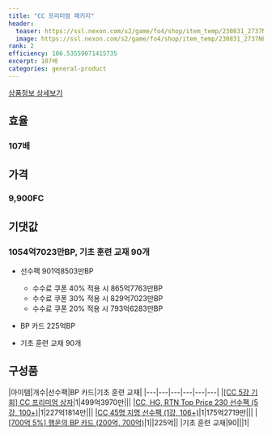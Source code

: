 ```yaml
---
title: "CC 프리미엄 패키지"
header:
  teaser: https://ssl.nexon.com/s2/game/fo4/shop/item_temp/230831_2737NE39PA12/13213.png
  image: https://ssl.nexon.com/s2/game/fo4/shop/item_temp/230831_2737NE39PA12/13213.png
rank: 2
efficiency: 106.53559071415735
excerpt: 107배
categories: general-product
---
```

[상품정보 상세보기](https://shop.fifaonline4.nexon.com/Shop/View?strPid=43213)

## 효율
### 107배
## 가격
### 9,900FC
## 기댓값
### 1054억7023만BP, 기초 훈련 교재 90개
  - 선수팩 901억8503만BP
    - 수수료 쿠폰 40% 적용 시 865억7763만BP
    - 수수료 쿠폰 30% 적용 시 829억7023만BP
    - 수수료 쿠폰 20% 적용 시 793억6283만BP

  - BP 카드 225억BP
  - 기초 훈련 교재 90개

## 구성품

|아이템|개수|선수팩|BP 카드|기초 훈련 교재|
|---|---|---|---|---|---|
|[[CC 5강 기회] CC 프리미엄 상자](/box/7375)|1|499억3970만|||
|[CC, HG, RTN Top Price 230 선수팩 (5강, 100+)](/player/7346)|1|227억1814만|||
|[CC 45명 지명 선수팩 (1강, 106+)](/player/7352)|1|175억2719만|||
|[[700억 5%] 행운의 BP 카드 (200억, 700억)](/bp/7363)|1||225억||
|기초 훈련 교재|90|||1|
